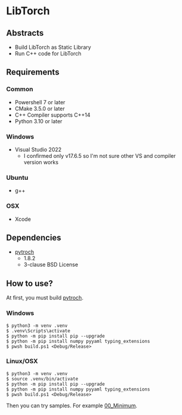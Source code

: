 # LibTorch

## Abstracts

* Build LibTorch as Static Library
* Run C++ code for LibTorch

## Requirements

### Common

* Powershell 7 or later
* CMake 3.5.0 or later
* C++ Compiler supports C++14
* Python 3.10 or later

### Windows

* Visual Studio 2022
  * I confirmed only v17.6.5 so I'm not sure other VS and compiler version works

### Ubuntu

* g++

### OSX

* Xcode

## Dependencies

* [pytroch](https://github.com/pytorch/pytorch)
  * 1.8.2
  * 3-clause BSD License

## How to use?

At first, you must build [pytroch](https://github.com/pytorch/pytorch).

### Windows

````shell
$ python3 -m venv .venv
$ .venv\Scripts\activate
$ python -m pip install pip --upgrade
$ python -m pip install numpy pyyaml typing_extensions
$ pwsh build.ps1 <Debug/Release>
````

### Linux/OSX

````shell
$ python3 -m venv .venv
$ source .venv/bin/activate
$ python -m pip install pip --upgrade
$ python -m pip install numpy pyyaml typing_extensions
$ pwsh build.ps1 <Debug/Release>
````

Then you can try samples. For example [00_Minimum](./00_Minimum).